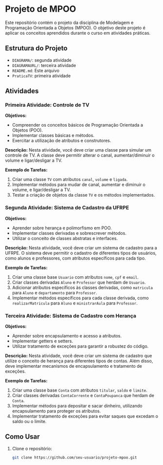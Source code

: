 # Projeto de MPOO

Este repositório contém o projeto da disciplina de Modelagem e Programação Orientada a Objetos (MPOO). O objetivo deste projeto é aplicar os conceitos aprendidos durante o curso em atividades práticas.

## Estrutura do Projeto

- `DIAGRAMA/`: segunda atividade
- `DIAGRAMAURL/`: terceira atividade
- `README.md`: Este arquivo
- `PraticaTV`: primeira atividade

## Atividades

### Primeira Atividade: Controle de TV

**Objetivos:**
- Compreender os conceitos básicos de Programação Orientada a Objetos (POO).
- Implementar classes básicas e métodos.
- Exercitar a utilização de atributos e construtores.

**Descrição:**
Nesta atividade, você deve criar uma classe para simular um controle de TV. A classe deve permitir alterar o canal, aumentar/diminuir o volume e ligar/desligar a TV.

**Exemplo de Tarefas:**
1. Criar uma classe `TV` com atributos `canal`, `volume` e `ligada`.
2. Implementar métodos para mudar de canal, aumentar e diminuir o volume, e ligar/desligar a TV.
3. Testar a criação de objetos da classe `TV` e os métodos implementados.

### Segunda Atividade: Sistema de Cadastro da UFRPE

**Objetivos:**
- Aprender sobre herança e polimorfismo em POO.
- Implementar classes derivadas e sobrescrever métodos.
- Utilizar o conceito de classes abstratas e interfaces.

**Descrição:**
Nesta atividade, você deve criar um sistema de cadastro para a UFRPE. O sistema deve permitir o cadastro de diferentes tipos de usuários, como alunos e professores, com atributos específicos para cada tipo.

**Exemplo de Tarefas:**
1. Criar uma classe base `Usuario` com atributos `nome`, `cpf` e `email`.
2. Criar classes derivadas `Aluno` e `Professor` que herdam de `Usuario`.
3. Adicionar atributos específicos às classes derivadas, como `matricula` para `Aluno` e `departamento` para `Professor`.
4. Implementar métodos específicos para cada classe derivada, como `realizarMatricula` para `Aluno` e `ministrarAula` para `Professor`.

### Terceira Atividade: Sistema de Cadastro com Herança

**Objetivos:**
- Aprender sobre encapsulamento e acesso a atributos.
- Implementar getters e setters.
- Utilizar tratamento de exceções para garantir a robustez do código.

**Descrição:**
Nesta atividade, você deve criar um sistema de cadastro que utilize o conceito de herança para diferentes tipos de contas. Além disso, deve implementar mecanismos de encapsulamento e tratamento de exceções.

**Exemplo de Tarefas:**
1. Criar uma classe base `Conta` com atributos `titular`, `saldo` e `limite`.
2. Criar classes derivadas `ContaCorrente` e `ContaPoupanca` que herdam de `Conta`.
3. Implementar métodos para depositar e sacar dinheiro, utilizando encapsulamento para proteger os atributos.
4. Implementar tratamento de exceções para evitar saques que excedam o saldo ou o limite.

## Como Usar

1. Clone o repositório:
   ```bash
   git clone https://github.com/seu-usuario/projeto-mpoo.git
